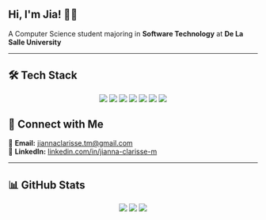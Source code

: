 ## Hi, I'm Jia! 🧑‍🚀
A Computer Science student majoring in **Software Technology** at **De La Salle University**

---

## 🛠️ Tech Stack
<p align="center">
  <img src="https://img.shields.io/badge/C-00599C?style=for-the-badge&logo=c&logoColor=white" />
  <img src="https://img.shields.io/badge/Java-ED8B00?style=for-the-badge&logo=openjdk&logoColor=white" />
  <img src="https://img.shields.io/badge/HTML5-E34F26?style=for-the-badge&logo=html5&logoColor=white" />
  <img src="https://img.shields.io/badge/CSS3-1572B6?style=for-the-badge&logo=css3&logoColor=white" />
  <img src="https://img.shields.io/badge/JavaScript-F7DF1E?style=for-the-badge&logo=javascript&logoColor=black" />
  <img src="https://img.shields.io/badge/MySQL-4479A1?style=for-the-badge&logo=mysql&logoColor=white" />
  <img src="https://img.shields.io/badge/Rust-000000?style=for-the-badge&logo=rust&logoColor=white" />
</p>

## 🔗 Connect with Me
📧 **Email:** [jiannaclarisse.tm@gmail.com](mailto:jiannaclarisse.tm@gmail.com)  
💼 **LinkedIn:** [linkedin.com/in/jianna-clarisse-m](https://www.linkedin.com/in/jianna-clarisse-m-97b46b278/)

---

## 📊 GitHub Stats
<p align="center">
  <img src="https://github-readme-stats.vercel.app/api?username=jiancpp&show_icons=true&theme=tokyonight" />
  <img src="https://github-readme-stats.vercel.app/api/top-langs/?username=jiancpp&layout=compact&theme=tokyonight" />
  <img src="https://streak-stats.demolab.com?user=jiancpp&theme=tokyonight&hide_border=true" />
</p>
